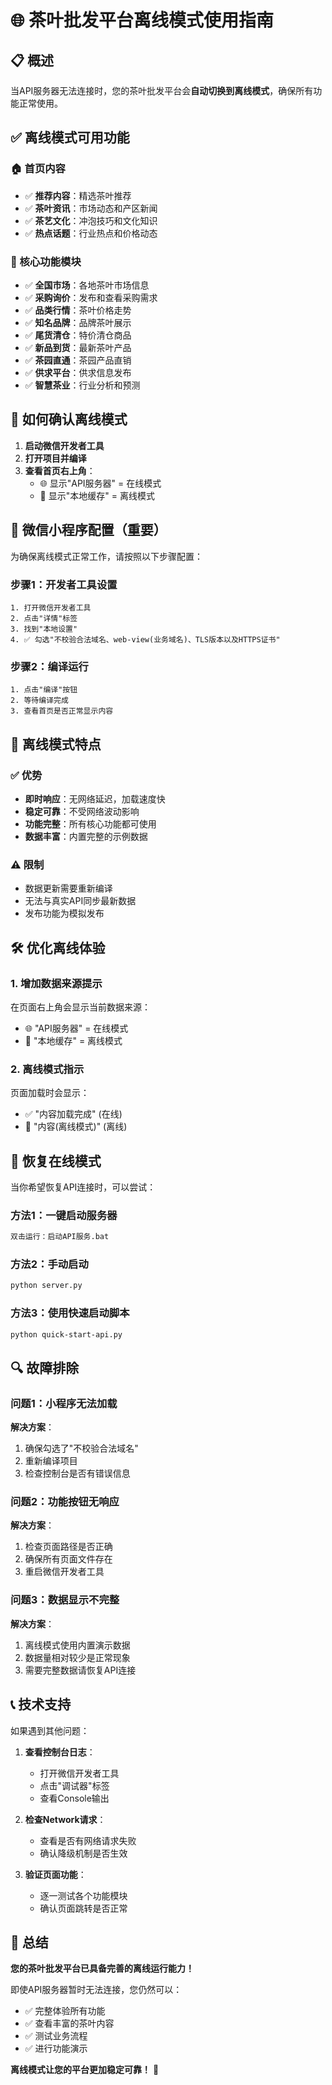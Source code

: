 # 🌐 茶叶批发平台离线模式使用指南

## 📋 概述

当API服务器无法连接时，您的茶叶批发平台会**自动切换到离线模式**，确保所有功能正常使用。

## ✅ 离线模式可用功能

### 🏠 首页内容
- ✅ **推荐内容**：精选茶叶推荐
- ✅ **茶叶资讯**：市场动态和产区新闻  
- ✅ **茶艺文化**：冲泡技巧和文化知识
- ✅ **热点话题**：行业热点和价格动态

### 🏪 核心功能模块
- ✅ **全国市场**：各地茶叶市场信息
- ✅ **采购询价**：发布和查看采购需求
- ✅ **品类行情**：茶叶价格走势
- ✅ **知名品牌**：品牌茶叶展示
- ✅ **尾货清仓**：特价清仓商品
- ✅ **新品到货**：最新茶叶产品
- ✅ **茶园直通**：茶园产品直销
- ✅ **供求平台**：供求信息发布
- ✅ **智慧茶业**：行业分析和预测

## 🔧 如何确认离线模式

1. **启动微信开发者工具**
2. **打开项目并编译**
3. **查看首页右上角**：
   - 🌐 显示"API服务器" = 在线模式
   - 📱 显示"本地缓存" = 离线模式

## 📱 微信小程序配置（重要）

为确保离线模式正常工作，请按照以下步骤配置：

### 步骤1：开发者工具设置
```
1. 打开微信开发者工具
2. 点击"详情"标签
3. 找到"本地设置"
4. ✅ 勾选"不校验合法域名、web-view(业务域名)、TLS版本以及HTTPS证书"
```

### 步骤2：编译运行
```
1. 点击"编译"按钮
2. 等待编译完成
3. 查看首页是否正常显示内容
```

## 🎯 离线模式特点

### ✅ 优势
- **即时响应**：无网络延迟，加载速度快
- **稳定可靠**：不受网络波动影响
- **功能完整**：所有核心功能都可使用
- **数据丰富**：内置完整的示例数据

### ⚠️ 限制
- 数据更新需要重新编译
- 无法与真实API同步最新数据
- 发布功能为模拟发布

## 🛠️ 优化离线体验

### 1. 增加数据来源提示
在页面右上角会显示当前数据来源：
- 🌐 "API服务器" = 在线模式
- 📱 "本地缓存" = 离线模式

### 2. 离线模式指示
页面加载时会显示：
- ✅ "内容加载完成" (在线)
- 📱 "内容(离线模式)" (离线)

## 🚀 恢复在线模式

当你希望恢复API连接时，可以尝试：

### 方法1：一键启动服务器
```bash
双击运行：启动API服务.bat
```

### 方法2：手动启动
```bash
python server.py
```

### 方法3：使用快速启动脚本
```bash
python quick-start-api.py
```

## 🔍 故障排除

### 问题1：小程序无法加载
**解决方案**：
1. 确保勾选了"不校验合法域名"
2. 重新编译项目
3. 检查控制台是否有错误信息

### 问题2：功能按钮无响应
**解决方案**：
1. 检查页面路径是否正确
2. 确保所有页面文件存在
3. 重启微信开发者工具

### 问题3：数据显示不完整
**解决方案**：
1. 离线模式使用内置演示数据
2. 数据量相对较少是正常现象
3. 需要完整数据请恢复API连接

## 📞 技术支持

如果遇到其他问题：

1. **查看控制台日志**：
   - 打开微信开发者工具
   - 点击"调试器"标签
   - 查看Console输出

2. **检查Network请求**：
   - 查看是否有网络请求失败
   - 确认降级机制是否生效

3. **验证页面功能**：
   - 逐一测试各个功能模块
   - 确认页面跳转是否正常

## 🎉 总结

**您的茶叶批发平台已具备完善的离线运行能力！**

即使API服务器暂时无法连接，您仍然可以：
- ✅ 完整体验所有功能
- ✅ 查看丰富的茶叶内容
- ✅ 测试业务流程
- ✅ 进行功能演示

**离线模式让您的平台更加稳定可靠！** 🚀 